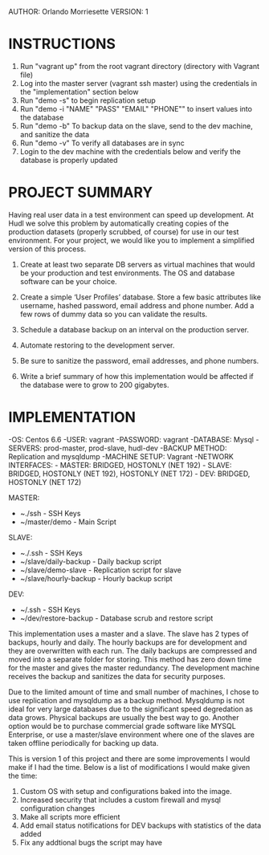AUTHOR: Orlando Morriesette
VERSION: 1


INSTRUCTIONS
============
1. Run "vagrant up" from the root vagrant directory (directory with Vagrant file)
2. Log into the master server (vagrant ssh master) using the credentials in the "implementation" section below
3. Run "demo -s" to begin replication setup
4. Run "demo -i "NAME" "PASS" "EMAIL" "PHONE"" to insert values into the database
5. Run "demo -b" To backup data on the slave, send to the dev machine, and sanitize the data
6. Run "demo -v" To verify all databases are in sync
7. Login to the dev machine with the credentials below and verify the database is properly updated

PROJECT SUMMARY
================
Having real user data in a test environment can speed up development. At Hudl we solve this problem
by automatically creating copies of the production datasets (properly scrubbed, of course) for use
in our test environment. For your project, we would like you to implement a simplified version of
this process.

1. Create at least two separate DB servers as virtual machines that would be your production and
test environments. The OS and database software can be your choice.

2. Create a simple ‘User Profiles’ database. Store a few basic attributes like username, hashed
password, email address and phone number. Add a few rows of dummy data so you can validate the
results. 

3. Schedule a database backup on an interval on the production server.

4. Automate restoring to the development server.

5. Be sure to sanitize the password, email addresses, and phone numbers.

6. Write a brief summary of how this implementation would be affected if the database were to grow
to 200 gigabytes.


IMPLEMENTATION
==============

-OS: Centos 6.6
-USER: vagrant
-PASSWORD: vagrant
-DATABASE: Mysql
-SERVERS: prod-master, prod-slave, hudl-dev
-BACKUP METHOD: Replication and mysqldump
-MACHINE SETUP: Vagrant
-NETWORK INTERFACES:
		    - MASTER: BRIDGED, HOSTONLY (NET 192)
		    - SLAVE: BRIDGED, HOSTONLY (NET 192), HOSTONLY (NET 172)
		    - DEV: BRIDGED, HOSTONLY (NET 172)

MASTER:
-	~./ssh - SSH Keys
-	~/master/demo - Main Script

SLAVE:
-	~./.ssh - SSH Keys
-	~/slave/daily-backup - Daily backup script
-	~/slave/demo-slave - Replication script for slave
-	~/slave/hourly-backup - Hourly backup script

DEV: 
-	~/.ssh - SSH Keys
-	~/dev/restore-backup - Database scrub and restore script


This implementation uses a master and a slave. The slave has 2 types of backups, hourly and daily.
The hourly backups are for development and they are overwritten with each run. The daily backups
are compressed and moved into a separate folder for storing. This method has zero down time for the
master and gives the master redundancy. The development machine receives the backup and sanitizes the data for security purposes.

Due to the limited amount of time and small number of machines, I chose to use replication and
mysqldump as a backup method. Mysqldump is not ideal for very large databases due to the
significant speed degredation as data grows. Physical backups are usually the best way to go.
Another option would be to purchase commercial grade software like MYSQL Enterprise, or use a
master/slave environment where one of the slaves are taken offline periodically for backing up data. 

This is version 1 of this project and there are some improvements I would make if I had the time.
Below is a list of modifications I would make given the time:

1. Custom OS with setup and configurations baked into the image.
2. Increased security that includes a custom firewall and mysql configuration changes
3. Make all scripts more efficient
4. Add email status notifications for DEV backups with statistics of the data added
5. Fix any addtional bugs the script may have

